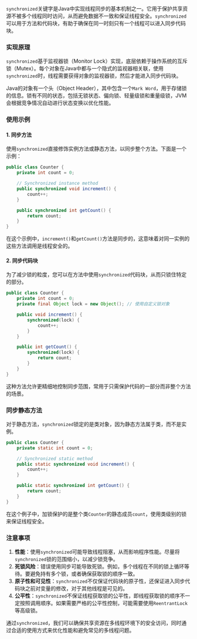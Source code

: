 `synchronized`关键字是Java中实现线程同步的基本机制之一。它用于保护共享资源不被多个线程同时访问，从而避免数据不一致和保证线程安全。`synchronized`可以用于方法和代码块，有助于确保在同一时刻只有一个线程可以进入同步代码块。

### 实现原理

`synchronized`基于监视器锁（Monitor Lock）实现，底层依赖于操作系统的互斥锁（Mutex）。每个对象在Java中都与一个隐式的监视器相关联，使用`synchronized`时，线程需要获得对象的监视器锁，然后才能进入同步代码块。

Java的对象有一个头（Object Header），其中包含一个`Mark Word`，用于存储锁的信息。锁有不同的状态，包括无锁状态、偏向锁、轻量级锁和重量级锁，JVM会根据竞争情况自动进行状态变换以优化性能。

### 使用示例

#### 1. 同步方法

使用`synchronized`直接修饰实例方法或静态方法，以同步整个方法。下面是一个示例：

```java
public class Counter {  
    private int count = 0;  

    // Synchronized instance method  
    public synchronized void increment() {  
        count++;  
    }  

    public synchronized int getCount() {  
        return count;  
    }  
}
```

在这个示例中，`increment()`和`getCount()`方法是同步的，这意味着对同一实例的这些方法调用是线程安全的。

#### 2. 同步代码块

为了减少锁的粒度，您可以在方法中使用`synchronized`代码块，从而只锁住特定的部分。

```java
public class Counter {  
    private int count = 0;  
    private final Object lock = new Object(); // 使用自定义锁对象  

    public void increment() {  
        synchronized(lock) {  
            count++;  
        }  
    }  

    public int getCount() {  
        synchronized(lock) {  
            return count;  
        }  
    }  
}
```

这种方法允许更精细地控制同步范围，常用于只需保护代码的一部分而非整个方法的场景。

### 同步静态方法

对于静态方法，`synchronized`锁定的是类对象，因为静态方法属于类，而不是实例。

```java
public class Counter {  
    private static int count = 0;  

    // Synchronized static method  
    public static synchronized void increment() {  
        count++;  
    }  

    public static synchronized int getCount() {  
        return count;  
    }  
}
```

在这个例子中，加锁保护的是整个类`Counter`的静态成员`count`，使用类级别的锁来保证线程安全。

### 注意事项

1. **性能**：使用`synchronized`可能导致线程阻塞，从而影响程序性能。尽量将`synchronized`锁的范围缩小，以减少锁竞争。
2. **死锁风险**：错误使用同步可能导致死锁。例如，多个线程在不同的锁上循环等待。要避免持有多个锁，或者确保获取锁的顺序一致。
3. **原子性和可见性**：`synchronized`不仅保证代码块的原子性，还保证进入同步代码块之前对变量的修改，对于其他线程是可见的。
4. **公平性**：`synchronized`不保证线程获取锁的公平性，即线程获取锁的顺序不一定按照调用顺序。如果需要严格的公平性控制，可能需要使用`ReentrantLock`等高级锁。

通过`synchronized`，我们可以确保共享资源在多线程环境下的安全访问，同时通过合适的使用方式来优化性能和避免常见的多线程问题。
